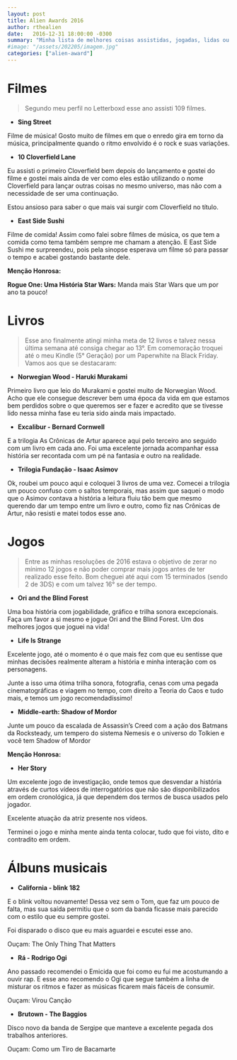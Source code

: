 ```yaml
---
layout: post
title: Alien Awards 2016
author: rthealien
date:   2016-12-31 18:00:00 -0300
summary: "Minha lista de melhores coisas assistidas, jogadas, lidas ou escutadas em 2016, recuperada de blogs antigos."
#image: "/assets/202205/imagem.jpg"
categories: ["alien-award"]
---
```



# Filmes

> Segundo meu perfil no Letterboxd esse ano assisti 109 filmes.

- **Sing Street**

Filme de música! Gosto muito de filmes em que o enredo gira em torno da música, principalmente quando o ritmo envolvido é o rock e suas variações.

- **10 Cloverfield Lane**

Eu assisti o primeiro Cloverfield bem depois do lançamento e gostei do filme e gostei mais ainda de ver como eles estão utilizando o nome Cloverfield para lançar outras coisas no mesmo universo, mas não com a necessidade de ser uma continuação.

Estou ansioso para saber o que mais vai surgir com Cloverfield no título.

- **East Side Sushi**

Filme de comida! Assim como falei sobre filmes de música, os que tem a comida como tema também sempre me chamam a atenção. E East Side Sushi me surpreendeu, pois pela sinopse esperava um filme só para passar o tempo e acabei gostando bastante dele.

**Menção Honrosa:**

**Rogue One: Uma História Star Wars:** Manda mais Star Wars que um por ano ta pouco!


# Livros

> Esse ano finalmente atingi minha meta de 12 livros e talvez nessa última semana até consiga chegar ao 13°. Em comemoração troquei até o meu Kindle (5° Geração) por um Paperwhite na Black Friday. Vamos aos que se destacaram:

- **Norwegian Wood - Haruki Murakami**

Primeiro livro que leio do Murakami e gostei muito de Norwegian Wood. Acho que ele consegue descrever bem uma época da vida em que estamos bem perdidos sobre o que queremos ser e fazer e acredito que se tivesse lido nessa minha fase eu teria sido ainda mais impactado.

- **Excalibur - Bernard Cornwell**

E a trilogia As Crônicas de Artur aparece aqui pelo terceiro ano seguido com um livro em cada ano. Foi uma excelente jornada acompanhar essa história ser recontada com um pé na fantasia e outro na realidade.

- **Trilogia Fundação - Isaac Asimov**

Ok, roubei um pouco aqui e coloquei 3 livros de uma vez. Comecei a trilogia um pouco confuso com o saltos temporais, mas assim que saquei o modo que o Asimov contava a história a leitura fluiu tão bem que mesmo querendo dar um tempo entre um livro e outro, como fiz nas Crônicas de Artur, não resisti e matei todos esse ano.

# Jogos

> Entre as minhas resoluções de 2016 estava o objetivo de zerar no mínimo 12 jogos e não poder comprar mais jogos antes de ter realizado esse feito. Bom cheguei até aqui com 15 terminados (sendo 2 de 3DS) e com um talvez 16° se der tempo.

- **Ori and the Blind Forest**

Uma boa história com jogabilidade, gráfico e trilha sonora excepcionais. Faça um favor a si mesmo e jogue Ori and the Blind Forest. Um dos melhores jogos que joguei na vida!

- **Life Is Strange**

Excelente jogo, até o momento é o que mais fez com que eu sentisse que minhas decisões realmente alteram a história e minha interação com os personagens.

Junte a isso uma ótima trilha sonora, fotografia, cenas com uma pegada cinematográficas e viagem no tempo, com direito a Teoria do Caos e tudo mais, e temos um jogo recomendadíssimo!

- **Middle-earth: Shadow of Mordor**

Junte um pouco da escalada de Assassin’s Creed com a ação dos Batmans da Rocksteady, um tempero do sistema Nemesis e o universo do Tolkien e você tem Shadow of Mordor

**Menção Honrosa:**

- **Her Story**

Um excelente jogo de investigação, onde temos que desvendar a história através de curtos vídeos de interrogatórios que não são disponibilizados em ordem cronológica, já que dependem dos termos de busca usados pelo jogador.

Excelente atuação da atriz presente nos vídeos.

Terminei o jogo e minha mente ainda tenta colocar, tudo que foi visto, dito e contradito em ordem.

# Álbuns musicais

> 

- **California - blink 182**

E o blink voltou novamente! Dessa vez sem o Tom, que faz um pouco de falta, mas sua saída permitiu que o som da banda ficasse mais parecido com o estilo que eu sempre gostei.

Foi disparado o disco que eu mais aguardei e escutei esse ano.

Ouçam: The Only Thing That Matters

- **Rá - Rodrigo Ogi**

Ano passado recomendei o Emicida que foi como eu fui me acostumando a ouvir rap. E esse ano recomendo o Ogi que segue também a linha de misturar os ritmos e fazer as músicas ficarem mais fáceis de consumir.

Ouçam: Virou Canção

- **Brutown - The Baggios**

Disco novo da banda de Sergipe que manteve a excelente pegada dos trabalhos anteriores.

Ouçam: Como um Tiro de Bacamarte